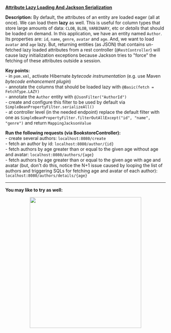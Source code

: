 **[Attribute Lazy Loading And Jackson Serialization](https://github.com/AnghelLeonard/Hibernate-SpringBoot/tree/master/HibernateSpringBootAttributeLazyLoadingJacksonSerialization)**
 
**Description:** By default, the attributes of an entity are loaded eager (all at once). We can load them **lazy** as well. This is useful for column types that store large amounts of data: `CLOB`, `BLOB`, `VARBINARY`, etc or *details* that should be loaded on demand. In this application, we have an entity named `Author`. Its properties are: `id`, `name`, `genre`, `avatar` and `age`. And, we want to load `avatar` and `age` lazy. But, returning entities (as JSON) that contains un-fetched lazy loaded attributes from a rest controller (`@RestController`) will cause lazy initialization exceptions because Jackson tries to "force" the fetching of these attributes outside a session. 

**Key points:**\
     - in `pom.xml`, activate Hibernate *bytecode instrumentation* (e.g. use Maven *bytecode enhancement plugin*)\
     - annotate the columns that should be loaded lazy with `@Basic(fetch = FetchType.LAZY)`\
     - annotate the `Author` entity with `@JsonFilter("AuthorId")`\
     - create and configure this filter to be used by default via `SimpleBeanPropertyFilter.serializeAll()`\
     - at controller level (in the needed endpoint) replace the default filter with one as `SimpleBeanPropertyFilter.filterOutAllExcept("id", "name", "genre")` and return `MappingJacksonValue`
     
**Run the following requests (via BookstoreController):**\
     - create several authors: `localhost:8080/create`\
     - fetch an author by id: `localhost:8080/author/{id}`\
     - fetch authors by age greater than or equal to the given age without age and avatar: `localhost:8080/authors/{age}`\
     - fetch authors by age greater than or equal to the given age with age and avatar (but, don't do this, notice the N+1 issue caused by looping the list of authors and triggering SQLs for fetching age and avatar of each author): `localhost:8080/authors/details/{age}`

-------------------------------

**You may like to try as well:**
<a href="https://leanpub.com/java-persistence-performance-illustrated-guide"><p align="center"><img src="https://github.com/AnghelLeonard/Hibernate-SpringBoot/blob/master/Java%20Persistence%20Performance%20Illustrated%20Guide.jpg" height="410" width="350"/></p></a>
